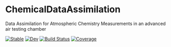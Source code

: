 # ChemicalDataAssimilation

Data Assimilation for Atmospheric Chemistry Measurements in an advanced air testing chamber

[![Stable](https://img.shields.io/badge/docs-stable-blue.svg)](https://john-waczak.github.io/ChemicalDataAssimilation.jl/stable/)
[![Dev](https://img.shields.io/badge/docs-dev-blue.svg)](https://john-waczak.github.io/ChemicalDataAssimilation.jl/dev/)
[![Build Status](https://github.com/john-waczak/ChemicalDataAssimilation.jl/actions/workflows/CI.yml/badge.svg?branch=main)](https://github.com/john-waczak/ChemicalDataAssimilation.jl/actions/workflows/CI.yml?query=branch%3Amain)
[![Coverage](https://codecov.io/gh/john-waczak/ChemicalDataAssimilation.jl/branch/main/graph/badge.svg)](https://codecov.io/gh/john-waczak/ChemicalDataAssimilation.jl)
